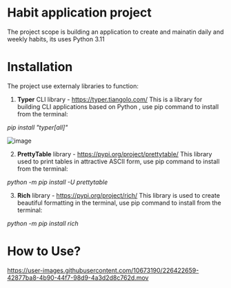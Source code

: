 # Habit application project

The project scope is building an application to create and mainatin daily and weekly habits, its uses Python 3.11

# Installation

The project use externaly libraries to function:
1. **Typer** CLI library - https://typer.tiangolo.com/
  This is a library for building CLI applications based on Python , use pip command to install from the terminal:
  
  *pip install "typer[all]"*
  
  ![image](https://user-images.githubusercontent.com/10673190/226419353-9463773a-8d30-44c1-8c07-98456dd67d0c.png)

2. **PrettyTable** library - https://pypi.org/project/prettytable/
  This library used to print tables in attractive ASCII form, use pip command to install from the terminal:

  *python -m pip install -U prettytable*
  
3. **Rich** library - https://pypi.org/project/rich/
  This library is used to create beautiful formatting in the terminal, use pip command to install from the terminal:
  
  *python -m pip install rich*
  
  
# How to Use?


https://user-images.githubusercontent.com/10673190/226422659-42877ba8-4b90-44f7-98d9-4a3d2d8c762d.mov



  
  
